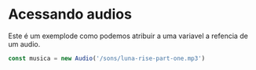 # Acessando audios

Este é um exemplode como podemos atribuir a uma variavel a refencia de um audio.&#x20;

```javascript
const musica = new Audio('/sons/luna-rise-part-one.mp3')
```
